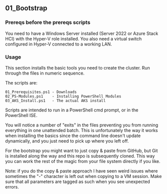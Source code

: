 ## 01_Bootstrap

### Prereqs before the prereqs scripts
You need to have a Windows Server installed (Server 2022 or Azure Stack HCI) with the Hyper-V role installed. You also need a virtual switch configured in Hyper-V connected to a working LAN.

### Usage
This section installs the basic tools you need to create the cluster. Run through the files in numeric sequence.

The scripts are:
```  
01_Prerequisites.ps1 - Downloads  
02_PS-Modules.ps1    - Installing PowerShell Modules  
03_AKS_Install.ps1   - The actual AKS install  
```

Scripts are intended to run in a PowerShell cmd prompt, or in the PowerShell ISE.

You will notice a number of "exits" in the files preventing you from running everything in one unattended batch. This is unfortunately the way it works when installing the basics since the command line doesn't update dynamically, and you just need to pick up where you left off.

For the bootstrap you might want to just copy & paste from GitHub, but Git is installed along the way and this repo is subsequently cloned. This way you can work the rest of the magic from your file system directly if you like.

Note: if you do the copy & paste approach I have seen weird issues where sometimes the "-" character is left out when copying to a VM session. Make sure that all parameters are tagged as such when you see unexpected errors.